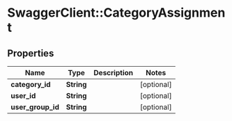 # SwaggerClient::CategoryAssignment

## Properties
Name | Type | Description | Notes
------------ | ------------- | ------------- | -------------
**category_id** | **String** |  | [optional] 
**user_id** | **String** |  | [optional] 
**user_group_id** | **String** |  | [optional] 


